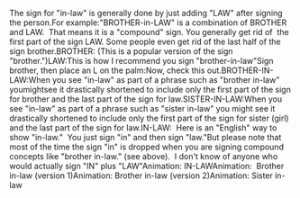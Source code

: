 The sign for "in-law" is generally done by just 
	adding "LAW" after signing the person.For example:"BROTHER-in-LAW" is a combination of BROTHER 
  and LAW.  That means it is a "compound" sign. You generally get rid of  
  the first part of the sign LAW. Some people even get rid of the last half of 
  the sign brother.BROTHER: (This is a popular version of the sign "brother.")LAW:This is how I recommend you sign "brother-in-law"Sign brother, then place an L on the palm:Now, check this out.BROTHER-IN-LAW:When you see "in-law" as part of a phrase such as "brother in-law" youmightsee it drastically shortened to include only the first part of the sign for 
  brother and the last part of the sign for law.SISTER-IN-LAW:When you see "in-law" as part of a phrase such as "sister in-law" you might 
  see it drastically shortened to include only the first part of the sign for 
  sister (girl) and the last part of the sign for law.IN-LAW:  Here is an "English" way to show "in-law."  You just sign 
  "in" and then sign "law."But please note that most of the time the sign "in" is dropped when you are 
  signing compound concepts like "brother in-law." (see above).  
  I don't know of anyone who would actually sign "IN" plus "LAW"Animation: IN-LAWAnimation:  Brother 
  in-law (version 1)Animation: Brother in-law 
  (version 2)Animation: Sister in-law
